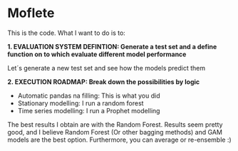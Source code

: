 # Moflete

This is the code. What I want to do is to: 

**1. EVALUATION SYSTEM DEFINTION: Generate a test set and a define function on to which evaluate different model performance**

Let´s generate a new test set and see how the models predict them


**2. EXECUTION ROADMAP: Break down the possibilities by logic**   

 - Automatic pandas na filling: This is what you did                 
 - Stationary modelling: I run a random forest 
 - Time series modelling: I run a Prophet modelling 
 
 
The best results I obtain are with the Random Forest. Results seem pretty good, and I believe Random Forest (Or other bagging methods) and GAM models are the best option. Furthermore, you can average or re-ensemble :)

